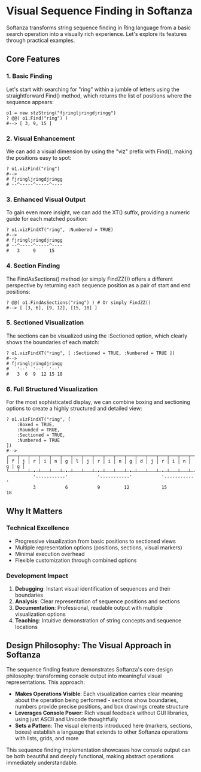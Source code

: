 # Visual Sequence Finding in Softanza

Softanza transforms string sequence finding in Ring language from a basic search operation into a visually rich experience. Let's explore its features through practical examples.

## Core Features

### 1. Basic Finding
Let's start with searching for "ring" within a jumble of letters using the straightforward Find() method, which returns the list of positions where the sequence appears:

```ring
o1 = new stzString("fjringljringdjringg")
? @@( o1.Find("ring") )
#--> [ 3, 9, 15 ]
```

### 2. Visual Enhancement

We can add a visual dimension by using the "viz" prefix with Find(), making the positions easy to spot:

```ring
? o1.vizFind("ring")
#-->
# fjringljringdjringg
# --^-----^-----^----
```

### 3. Enhanced Visual Output
To gain even more insight, we can add the XT() suffix, providing a numeric guide for each matched position:

```ring
? o1.vizFindXT("ring", :Numbered = TRUE)
#-->
# fjringljringdjringg
# --^-----^-----^----
#   3     9     15
```

### 4. Section Finding
The FindAsSections() method (or simply FindZZ()) offers a different perspective by returning each sequence position as a pair of start and end positions:

```ring
? @@( o1.FindAsSections("ring") ) # Or simply FindZZ()
#--> [ [3, 6], [9, 12], [15, 18] ]
```

### 5. Sectioned Visualization
The sections can be visualized using the :Sectioned option, which clearly shows the boundaries of each match:

```ring
? o1.vizFindXT("ring", [ :Sectioned = TRUE, :Numbered = TRUE ])
#-->
# fjringljringdjringg
#   '--'  '--'  '--'
#   3  6  9  12 15 18
```

### 6. Full Structured Visualization
For the most sophisticated display, we can combine boxing and sectioning options to create a highly structured and detailed view:

```ring
? o1.vizFindXT("ring", [
	:Boxed = TRUE, 
	:Rounded = TRUE, 
	:Sectioned = TRUE, 
	:Numbered = TRUE 
])
#-->
╭───┬───┬───┬───┬───┬───┬───┬───┬───┬───┬───┬───┬───┬───┬───┬───┬───┬───┬───╮
│ f │ j │ r │ i │ n │ g │ l │ j │ r │ i │ n │ g │ d │ j │ r │ i │ n │ g │ g │
╰───┴───┴─•─┴───┴───┴─•─┴───┴───┴─•─┴───┴───┴─•─┴───┴───┴─•─┴───┴───┴─•─┴───╯
          '-----------'           '-----------'           '-----------'
          3           6           9         12            15         18
```

## Why It Matters

### Technical Excellence
- Progressive visualization from basic positions to sectioned views
- Multiple representation options (positions, sections, visual markers)
- Minimal execution overhead
- Flexible customization through combined options

### Development Impact
1. **Debugging**: Instant visual identification of sequences and their boundaries
2. **Analysis**: Clear representation of sequence positions and sections
3. **Documentation**: Professional, readable output with multiple visualization options
4. **Teaching**: Intuitive demonstration of string concepts and sequence locations

## Design Philosophy: The Visual Approach in Softanza

The sequence finding feature demonstrates Softanza's core design philosophy: transforming console output into meaningful visual representations. This approach:

- **Makes Operations Visible**: Each visualization carries clear meaning about the operation being performed - sections show boundaries, numbers provide precise positions, and box drawings create structure
- **Leverages Console Power**: Rich visual feedback without GUI libraries, using just ASCII and Unicode thoughtfully
- **Sets a Pattern**: The visual elements introduced here (markers, sections, boxes) establish a language that extends to other Softanza operations with lists, grids, and more

This sequence finding implementation showcases how console output can be both beautiful and deeply functional, making abstract operations immediately understandable.
